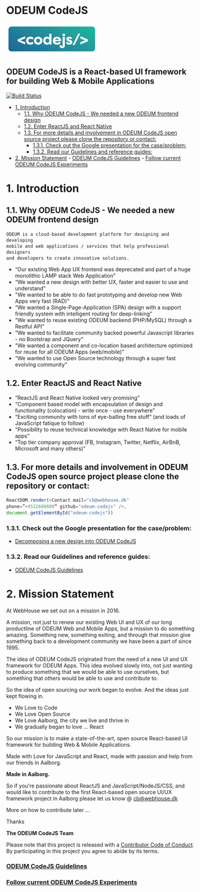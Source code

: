 ODEUM CodeJS
============

<a href="https://github.com/odeum/odeum-codejs">
  <img alt="ODEUM CodeJS" src="./docs/assets/codejs_logo.png" />
</a>
<br />

**ODEUM CodeJS** is a React-based UI framework for building Web & Mobile Applications
-----------------------------------------------------------------------

[![Build Status](https://travis-ci.org/odeum/odeum-codejs.svg?branch=development/alpha)](https://travis-ci.org/odeum/odeum-codejs)

<!-- TOC -->

- [1. Introduction](#1-introduction)
    - [1.1. Why ODEUM CodeJS - We needed a new ODEUM frontend design](#11-why-odeum-codejs---we-needed-a-new-odeum-frontend-design)
    - [1.2. Enter ReactJS and React Native](#12-enter-reactjs-and-react-native)
    - [1.3. For more details and involvement in ODEUM CodeJS open source project please clone the repository or contact:](#13-for-more-details-and-involvement-in-odeum-codejs-open-source-project-please-clone-the-repository-or-contact)
        - [1.3.1. Check out the Google presentation for the case/problem:](#131-check-out-the-google-presentation-for-the-caseproblem)
        - [1.3.2. Read our Guidelines and reference guides:](#132-read-our-guidelines-and-reference-guides)
- [2. Mission Statement](#2-mission-statement)
        - [<a href="./docs/Guidelines.md" target="_blank">ODEUM CodeJS Guidelines</a>](#a-hrefdocsguidelinesmd-target_blankodeum-codejs-guidelinesa)
        - [<a href="http://odeum-codejs.com/" target="_blank">Follow current ODEUM CodeJS Experiments</a>](#a-hrefhttpodeum-codejscom-target_blankfollow-current-odeum-codejs-experimentsa)

<!-- /TOC -->

# 1. Introduction

## 1.1. Why ODEUM CodeJS - We needed a new ODEUM frontend design

```
ODEUM is a cloud-based development platform for designing and developing 
mobile and web applications / services that help professional designers 
and developers to create innovative solutions.
```

- “Our existing Web App UX frontend was deprecated and part of a huge monolithic LAMP stack Web Application”
- “We wanted a new design with better UX, faster and easier to use and understand”
- "We wanted to be able to do fast prototyping and develop new Web Apps very fast (RAD)"
- “We wanted a Single-Page-Application (SPA) design with a support friendly system with intelligent routing for deep-linking”
- “We wanted to reuse existing ODEUM backend (PHP/MySQL) through a Restful API”
- “We wanted to facilitate community backed powerful Javascript libraries - no Bootstrap and JQuery”
- “We wanted a component and co-location based architecture optimized for reuse for all ODEUM Apps (web/mobile)”
- “We wanted to use Open Source technology through a super fast evolving community”

## 1.2. Enter ReactJS and React Native

- “ReactJS and React Native looked very promising”
- “Component based model with encapsulation of design and functionality (colocation) - write once - use everywhere”
- “Exciting community with tons of eye-balling free stuff” (and loads of JavaScript fatique to follow)
- “Possibility to reuse technical knowledge with React Native for mobile apps”
- “Top tier company approval (FB, Instagram, Twitter, Netflix, AirBnB, Microsoft and many others)”

## 1.3. For more details and involvement in ODEUM CodeJS open source project please clone the repository or contact: 

```js
ReactDOM.render(<Contact mail="cb@webhouse.dk" 
phone=”+4522680880” github="odeum-codejs" />, 
document.getElementById("odeum-codejs"))
```

### 1.3.1. Check out the Google presentation for the case/problem:

- [Decomposing a new design into ODEUM CodeJS](http://bit.ly/2kt6mpR)

### 1.3.2. Read our Guidelines and reference guides:

- <a href="./docs/Guidelines.md" target="_blank">ODEUM CodeJS Guidelines</a>


# 2. Mission Statement

At WebHouse we set out on a mission in 2016. 

A mission, not just to renew our existing Web UI and UX of our long productline of ODEUM Web and Mobile Apps, 
but a mission to do something amazing. Something new, something exiting, and through that mission give something back 
to a development community we have been a part of since 1995. 

The idea of ODEUM CodeJS originated from the need of a new UI and UX framework for ODEUM Apps. This idea evolved slowly into, not just wanting to produce something that we would be able to use ourselves, but something that others would be able to use and contribute to.

So the idea of open sourcing our work began to evolve. And the ideas just kept flowing in.

- We Love to Code
- We Love Open Source
- We Love Aalborg, the city we live and thrive in
- We gradually began to love ... React

So our mission is to make a state-of-the-art, open source React-based UI framework for building Web & Mobile Applications. 

Made with Love for JavaScript and React, made with passion and help from our friends in Aalborg.

**Made in Aalborg.**

So if you're passionate about ReactJS and JavaScript/NodeJS/CSS, and would like to contribute to the first React-based open source UI/UX framework project in Aalborg please let us know @ <a href="mailto:cb@webhouse.dk" target="_blank">cb@webhouse.dk</a> 

More on how to contribute later ... 

Thanks

**The ODEUM CodeJS Team**

Please note that this project is released with a [Contributor Code of Conduct](code-of-conduct.md). By participating in this project you agree to abide by its terms.

### <a href="./docs/Guidelines.md" target="_blank">ODEUM CodeJS Guidelines</a>

### <a href="http://odeum-codejs.com/" target="_blank">Follow current ODEUM CodeJS Experiments</a>
